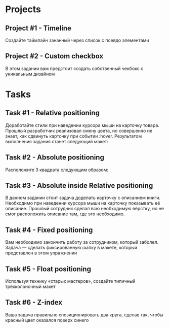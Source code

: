 # Projects
## Project #1 - Timeline
Создайте таймлайн зананный через список с псевдо элементами

## Project #2 - Custom checkbox
В этом задании вам предстоит создать собственный чекбокс с уникальным дизайном

# Tasks

## Task #1 - Relative positioning
Доработайте стили при наведении курсора мыши на карточку товара. Прошлый разработчик реализовал смену цвета, но совершенно не знает, как сдвинуть карточку при событии :hover. Результатом выполнения задания станет следующий макет:

## Task #2 - Absolute positioning
Расположите 3 квадрата следующим образом:

## Task #3 - Absolute inside Relative positioning
В данном задании стоит задача доделать карточку с описанием книги. Необходимо при наведении курсора мыши на карточку показывать её описание. Прошлый сотрудник сделал всю необходимую вёрстку, но не смог расположить описание там, где это необходимо.

## Task #4 - Fixed positioning
Вам необходимо закончить работу за сотрудником, который заболел. Задача — сделать фиксированную шапку в макете, который представлен в этом упражнении

## Task #5 - Float positioning
Используя технику «старых мастеров», создайте типичный трёхколоночный макет

## Task #6 - Z-index
Ваша задача правильно спозиционировать два круга, сделав так, чтобы красный цвет оказался поверх синего
